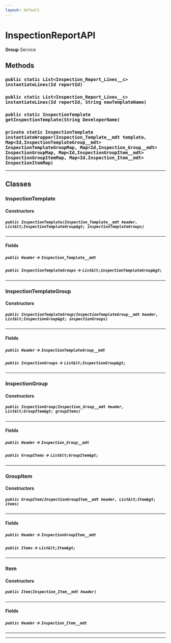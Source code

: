 ```yaml
---
layout: default
---
```

# InspectionReportAPI



**Group** Service

## Methods
### `public static List<Inspection_Report_Lines__c> instantiateLines(Id reportId)`
### `public static List<Inspection_Report_Lines__c> instantiateLines(Id reportId, String newTemplateName)`
### `public static InspectionTemplate getInspectionTemplate(String DeveloperName)`
### `private static InspectionTemplate instantiateWrapper(Inspection_Template__mdt template, Map<Id,InspectionTemplateGroup__mdt> InspectionTemplateGroupMap, Map<Id,Inspection_Group__mdt> InspectionGroupMap, Map<Id,InspectionGroupItem__mdt> InspectionGroupItemMap, Map<Id,Inspection_Item__mdt> InspectionItemMap)`
---
## Classes
### InspectionTemplate
#### Constructors
##### `public InspectionTemplate(Inspection_Template__mdt header, List&lt;InspectionTemplateGroup&gt; inspectionTemplateGroups)`
---
#### Fields

##### `public Header` → `Inspection_Template__mdt`


##### `public InspectionTemplateGroups` → `List&lt;inspectionTemplateGroup&gt;`


---

### InspectionTemplateGroup
#### Constructors
##### `public InspectionTemplateGroup(InspectionTemplateGroup__mdt header, List&lt;InspectionGroup&gt; inspectionGroups)`
---
#### Fields

##### `public Header` → `InspectionTemplateGroup__mdt`


##### `public InspectionGroups` → `List&lt;InspectionGroup&gt;`


---

### InspectionGroup
#### Constructors
##### `public InspectionGroup(Inspection_Group__mdt header, List&lt;GroupItem&gt; groupItems)`
---
#### Fields

##### `public Header` → `Inspection_Group__mdt`


##### `public GroupItems` → `List&lt;GroupItem&gt;`


---

### GroupItem
#### Constructors
##### `public GroupItem(InspectionGroupItem__mdt header, List&lt;Item&gt; items)`
---
#### Fields

##### `public Header` → `InspectionGroupItem__mdt`


##### `public Items` → `List&lt;Item&gt;`


---

### Item
#### Constructors
##### `public Item(Inspection_Item__mdt header)`
---
#### Fields

##### `public Header` → `Inspection_Item__mdt`


---

---
